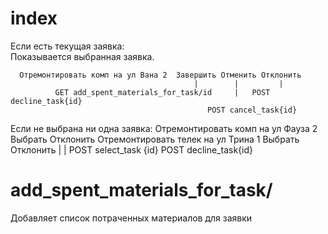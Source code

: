 # index
Если есть текущая заявка:  
      Показывается  выбранная заявка.

      Отремонтировать комп на ул Вана 2  Завершить Отменить Отклонить
                                             |        |         |
              GET add_spent_materials_for_task/id     |   POST decline_task{id}
                                                POST cancel_task{id}
Если не выбрана ни одна заявка:
      Отремонтировать комп на ул Фауза 2  Выбрать Отклонить 
      Отремонтировать телек на ул Трина 1 Выбрать Отклонить
                                             |        |
                              POST select_task {id}  POST decline_task{id}


# add_spent_materials_for_task/<task id>  
Добавляет список потраченных материалов для заявки

